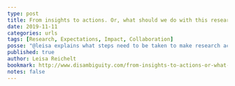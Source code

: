 ```yaml
---
type: post
title: From insights to actions. Or, what should we do with this research?
date: 2019-11-11
categories: urls
tags: [Research, Expectations, Impact, Collaboration]
posse: "@leisa explains what steps need to be taken to make research actionable, what questions need to be asked and who needs to be involved."
published: true
author: Leisa Reichelt
bookmark: http://www.disambiguity.com/from-insights-to-actions-or-what-should-we-do-with-this-research/
notes: false
---
```

